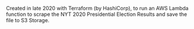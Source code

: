 Created in late 2020 with Terraform (by HashiCorp), to run an AWS Lambda function to scrape the NYT 2020 Presidential Election Results and save the file to S3 Storage. 
